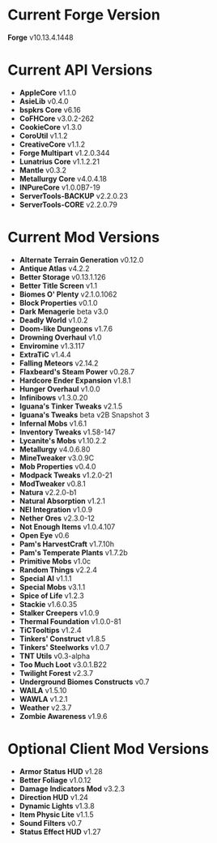 Current Forge Version
=
**Forge** v10.13.4.1448

Current API Versions
=
- **AppleCore** v1.1.0
- **AsieLib** v0.4.0
- **bspkrs Core** v6.16
- **CoFHCore** v3.0.2-262
- **CookieCore** v1.3.0
- **CoroUtil** v1.1.2
- **CreativeCore** v1.1.2
- **Forge Multipart** v1.2.0.344
- **Lunatrius Core** v1.1.2.21
- **Mantle** v0.3.2
- **Metallurgy Core** v4.0.4.18
- **INPureCore** v1.0.0B7-19
- **ServerTools-BACKUP** v2.2.0.23
- **ServerTools-CORE** v2.2.0.79

Current Mod Versions
=
- **Alternate Terrain Generation** v0.12.0
- **Antique Atlas** v4.2.2
- **Better Storage** v0.13.1.126
- **Better Title Screen** v1.1
- **Biomes O' Plenty** v2.1.0.1062
- **Block Properties** v0.1.0
- **Dark Menagerie** beta v3.0
- **Deadly World** v1.0.2
- **Doom-like Dungeons** v1.7.6
- **Drowning Overhaul** v1.0
- **Enviromine** v1.3.117
- **ExtraTiC** v1.4.4
- **Falling Meteors** v2.14.2
- **Flaxbeard's Steam Power** v0.28.7
- **Hardcore Ender Expansion** v1.8.1
- **Hunger Overhaul** v1.0.0
- **Infinibows** v1.3.0.20
- **Iguana's Tinker Tweaks** v2.1.5
- **Iguana's Tweaks** beta v2B Snapshot 3
- **Infernal Mobs** v1.6.1
- **Inventory Tweaks** v1.58-147
- **Lycanite's Mobs** v1.10.2.2
- **Metallurgy** v4.0.6.80
- **MineTweaker** v3.0.9C
- **Mob Properties** v0.4.0
- **Modpack Tweaks** v1.2.0-21
- **ModTweaker** v0.8.1
- **Natura** v2.2.0-b1
- **Natural Absorption** v1.2.1
- **NEI Integration** v1.0.9
- **Nether Ores** v2.3.0-12
- **Not Enough Items** v1.0.4.107
- **Open Eye** v0.6
- **Pam's HarvestCraft** v1.7.10h
- **Pam's Temperate Plants** v1.7.2b
- **Primitive Mobs** v1.0c
- **Random Things** v2.2.4
- **Special AI** v1.1.1
- **Special Mobs** v3.1.1
- **Spice of Life** v1.2.3
- **Stackie** v1.6.0.35
- **Stalker Creepers** v1.0.9
- **Thermal Foundation** v1.0.0-81
- **TiCTooltips** v1.2.4
- **Tinkers' Construct** v1.8.5
- **Tinkers' Steelworks** v1.0.7
- **TNT Utils** v0.3-alpha
- **Too Much Loot** v3.0.1.B22
- **Twilight Forest** v2.3.7
- **Underground Biomes Constructs** v0.7
- **WAILA** v1.5.10
- **WAWLA** v1.2.1
- **Weather** v2.3.7
- **Zombie Awareness** v1.9.6

Optional Client Mod Versions
=
- **Armor Status HUD** v1.28
- **Better Foliage** v1.0.12
- **Damage Indicators Mod** v3.2.3
- **Direction HUD** v1.24
- **Dynamic Lights** v1.3.8
- **Item Physic Lite** v1.1.5
- **Sound Filters** v0.7
- **Status Effect HUD** v1.27
